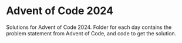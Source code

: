 # Advent of Code 2024

Solutions for Advent of Code 2024.
Folder for each day contains the problem statement from Advent of Code, and code to get the solution.
